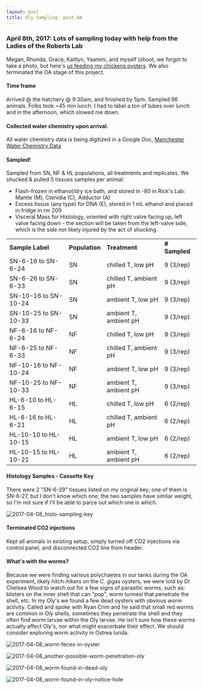 ```yaml
---
layout: post
title: Oly Sampling, post-OA
---
```


### April 8th, 2017: Lots of sampling today with help from the Ladies of the Roberts Lab
Megan, Rhonda, Grace, Kaitlyn, Yaamini, and myself (shoot, we forgot to take a photo, but here's [us feeding my chickens oysters](https://www.youtube.com/watch?v=Qx84zsUcZC0&feature=youtu.be). We also terminated the OA stage of this project. 

#### Time frame
Arrived @ the hatchery @ 9:30am, and finished by 5pm. Sampled 96 animals. Folks took ~45 min lunch. I had to label a ton of tubes over lunch and in the afternoon, which slowed me down.

#### Collected water chemistry upon arrival. 
All water chemistry data is being digitized in a Google Doc, [Manchester Water Chemistry Data](https://docs.google.com/a/uw.edu/spreadsheets/d/1NimY1gQFM8eR_wdkM5__nEw3JwEhihmIBHiOqXnBYJ4/edit?usp=sharing)

#### Sampled! 
Sampled from SN, NF & HL populations, all treatments and replicates. We shucked & pulled 5 tissues samples per animal: 
  * Flash-frozen in ethanol/dry ice bath, and stored in -80 in Rick's Lab: Mantle (M), Ctenidia (C), Adductor (A)
  * Excess tissue (any type) for DNA (E), stored in 1 mL ethanol and placed in fridge in rm 209 
  * Visceral Mass for Histology, oriented with right valve facing up, left valve facing down - the section will be taken from the left-valve side, which is the side not likely injured by the act of shucking.
  
|                          |            |                       |           |
|--------------------------|------------|-----------------------|-----------|
| **Sample Label**         | **Population** | **Treatment**             | **# Sampled** |
| SN-6-16 to SN-6-24       | SN         | chilled T, low pH     | 9 (3/rep) |
| SN-6-26 to SN-6-33       | SN         | chilled T, ambient pH | 9 (3/rep) |
| SN-10-16 to SN-10-24     | SN         | ambient T, low pH     | 9 (3/rep) |
| SN-10-25 to SN-10-33     | SN         | ambient T, ambient pH | 9 (3/rep) |
| NF-6-16 to NF-6-24       | NF         | chilled T, low pH     | 9 (3/rep) |
| NF-6-25 to NF-6-33       | NF         | chilled T, ambient pH | 9 (3/rep) |
| NF-10-16 to NF-10-24     | NF         | ambient T, low pH     | 9 (3/rep) |
| NF-10-25 to NF-10-33     | NF         | ambient T, ambient pH | 9 (3/rep) |
| HL-6-10 to HL-6-15       | HL         | chilled T, low pH     | 6 (2/rep) |
| HL-6-16 to HL-6-21       | HL         | chilled T, ambient pH | 6 (2/rep) |
| HL-10-10 to HL-10-15     | HL         | ambient T, low pH     | 6 (2/rep) |
| HL-10-15 to HL-10-21     | HL         | ambient T, ambient pH | 6 (2/rep) |

#### Histology Samples - Cassette Key 
There were 2 "SN-6-29" tissues listed on my original key; one of them is SN-6-27, but I don't know which one; the two samples have simliar weight, so I'm not sure if I'll be able to parce out which one is which. 

![2017-04-08_histo-sampling-key](https://cloud.githubusercontent.com/assets/17264765/25067700/ea85d586-2200-11e7-9b12-6831fb7978d0.jpeg)

#### Terminated CO2 injections
Kept all animals in existing setup, simply turned off CO2 injections via control panel, and disconnected CO2 line from header. 

#### What's with the worms?
Because we were finding various polychaetes in our tanks during the OA experiment, likely hitch-hikers on the C. gigas oysters, we were told by Dr. Chelsea Wood to watch out for a few signs of parasitic worms, such as: blisters on the inner shell that can "pop", worm tunnesl that penetrate the shell, etc.  In my Oly's we found a few dead oysters with obvious worm activity.  Called and spoke with Ryan Crim and he said that small red worms are common in Oly shells, sometimes they penetrate the shell and they often find worm larvae within the Oly larvae.  He isn't sure how these worms actually affect Oly's, nor what might exacerbate their effect.  We should consider exploring worm activity in Ostrea lurida. 

![2017-04-08_worm-feces-in-oyster](https://cloud.githubusercontent.com/assets/17264765/25067854/f8ee4776-2204-11e7-9b12-04b7bf34f63d.jpeg)

![2017-04-08_another-possible-worm-penetration-oly](https://cloud.githubusercontent.com/assets/17264765/25067853/f8ed8e9e-2204-11e7-9d4a-8aa23fdc2918.jpeg)

![2017-04-08_worm-found-in-dead-oly](https://cloud.githubusercontent.com/assets/17264765/25067855/f8ee6d32-2204-11e7-887a-0eebf23d42ee.jpeg)

![2017-04-08_worm-found-in-oly-notice-hole](https://cloud.githubusercontent.com/assets/17264765/25067856/f8ef308c-2204-11e7-8fcb-acb8bbc3b284.jpeg)


